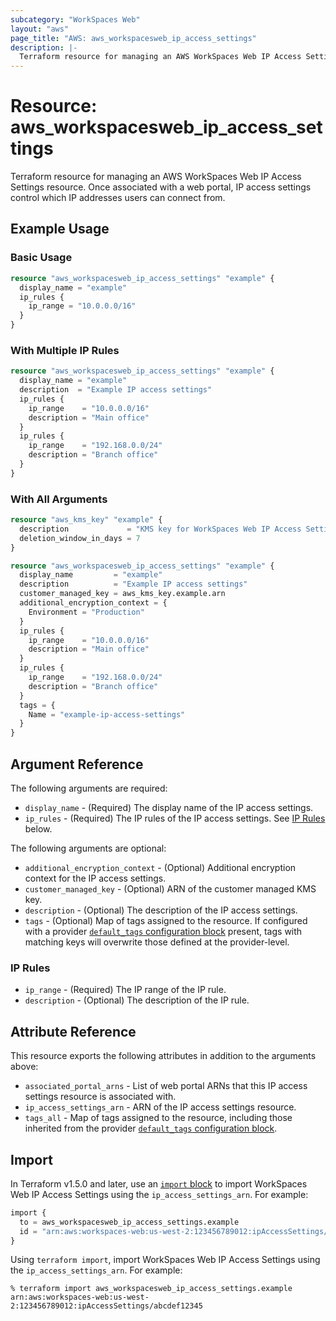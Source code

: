 ```yaml
---
subcategory: "WorkSpaces Web"
layout: "aws"
page_title: "AWS: aws_workspacesweb_ip_access_settings"
description: |-
  Terraform resource for managing an AWS WorkSpaces Web IP Access Settings.
---
```


# Resource: aws_workspacesweb_ip_access_settings

Terraform resource for managing an AWS WorkSpaces Web IP Access Settings resource. Once associated with a web portal, IP access settings control which IP addresses users can connect from.

## Example Usage

### Basic Usage

```terraform
resource "aws_workspacesweb_ip_access_settings" "example" {
  display_name = "example"
  ip_rules {
    ip_range = "10.0.0.0/16"
  }
}
```

### With Multiple IP Rules

```terraform
resource "aws_workspacesweb_ip_access_settings" "example" {
  display_name = "example"
  description  = "Example IP access settings"
  ip_rules {
    ip_range    = "10.0.0.0/16"
    description = "Main office"
  }
  ip_rules {
    ip_range    = "192.168.0.0/24"
    description = "Branch office"
  }
}
```

### With All Arguments

```terraform
resource "aws_kms_key" "example" {
  description             = "KMS key for WorkSpaces Web IP Access Settings"
  deletion_window_in_days = 7
}

resource "aws_workspacesweb_ip_access_settings" "example" {
  display_name         = "example"
  description          = "Example IP access settings"
  customer_managed_key = aws_kms_key.example.arn
  additional_encryption_context = {
    Environment = "Production"
  }
  ip_rules {
    ip_range    = "10.0.0.0/16"
    description = "Main office"
  }
  ip_rules {
    ip_range    = "192.168.0.0/24"
    description = "Branch office"
  }
  tags = {
    Name = "example-ip-access-settings"
  }
}
```

## Argument Reference

The following arguments are required:

* `display_name` - (Required) The display name of the IP access settings.
* `ip_rules` - (Required) The IP rules of the IP access settings. See [IP Rules](#ip-rules) below.

The following arguments are optional:

* `additional_encryption_context` - (Optional) Additional encryption context for the IP access settings.
* `customer_managed_key` - (Optional) ARN of the customer managed KMS key.
* `description` - (Optional) The description of the IP access settings.
* `tags` - (Optional) Map of tags assigned to the resource. If configured with a provider [`default_tags` configuration block](/docs/providers/aws/index.html#default_tags-configuration-block) present, tags with matching keys will overwrite those defined at the provider-level.

### IP Rules

* `ip_range` - (Required) The IP range of the IP rule.
* `description` - (Optional) The description of the IP rule.

## Attribute Reference

This resource exports the following attributes in addition to the arguments above:

* `associated_portal_arns` - List of web portal ARNs that this IP access settings resource is associated with.
* `ip_access_settings_arn` - ARN of the IP access settings resource.
* `tags_all` - Map of tags assigned to the resource, including those inherited from the provider [`default_tags` configuration block](/docs/providers/aws/index.html#default_tags-configuration-block).

## Import

In Terraform v1.5.0 and later, use an [`import` block](https://developer.hashicorp.com/terraform/language/import) to import WorkSpaces Web IP Access Settings using the `ip_access_settings_arn`. For example:

```terraform
import {
  to = aws_workspacesweb_ip_access_settings.example
  id = "arn:aws:workspaces-web:us-west-2:123456789012:ipAccessSettings/abcdef12345"
}
```

Using `terraform import`, import WorkSpaces Web IP Access Settings using the `ip_access_settings_arn`. For example:

```console
% terraform import aws_workspacesweb_ip_access_settings.example arn:aws:workspaces-web:us-west-2:123456789012:ipAccessSettings/abcdef12345
```
